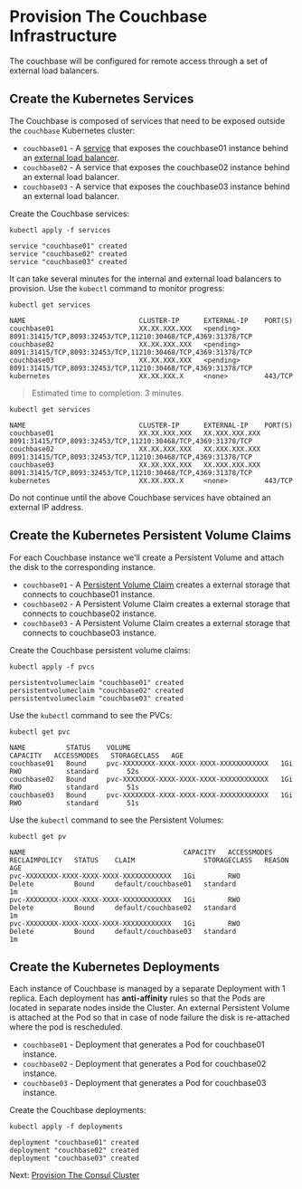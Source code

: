 # Provision The Couchbase Infrastructure

The couchbase will be configured for remote access through a set of external load balancers. 

## Create the Kubernetes Services

The Couchbase is composed of services that need to be exposed outside the `couchbase` Kubernetes cluster:

* `couchbase01` - A [service](https://kubernetes.io/docs/concepts/services-networking/service/) that exposes the couchbase01 instance behind an [external load balancer](https://kubernetes.io/docs/concepts/services-networking/service/#type-loadbalancer).
* `couchbase02` - A service that exposes the couchbase02 instance behind an external load balancer.
* `couchbase03` - A service that exposes the couchbase03 instance behind an external load balancer.

Create the Couchbase services:

```
kubectl apply -f services
```

```
service "couchbase01" created
service "couchbase02" created
service "couchbase03" created
```

It can take several minutes for the internal and external load balancers to provision. Use the `kubectl` command to monitor progress:

```
kubectl get services
```

```
NAME                            CLUSTER-IP      EXTERNAL-IP    PORT(S)                                                                         
couchbase01                     XX.XX.XXX.XXX   <pending>      8091:31415/TCP,8093:32453/TCP,11210:30468/TCP,4369:31378/TCP
couchbase02                     XX.XX.XXX.XXX   <pending>      8091:31415/TCP,8093:32453/TCP,11210:30468/TCP,4369:31378/TCP
couchbase03                     XX.XX.XXX.XXX   <pending>      8091:31415/TCP,8093:32453/TCP,11210:30468/TCP,4369:31378/TCP
kubernetes                      XX.XX.XXX.X     <none>         443/TCP
```

> Estimated time to completion: 3 minutes.

```
kubectl get services
```

```
NAME                            CLUSTER-IP      EXTERNAL-IP    PORT(S)                                                                         
couchbase01                     XX.XX.XXX.XXX   XX.XXX.XXX.XXX 8091:31415/TCP,8093:32453/TCP,11210:30468/TCP,4369:31378/TCP
couchbase02                     XX.XX.XXX.XXX   XX.XXX.XXX.XXX 8091:31415/TCP,8093:32453/TCP,11210:30468/TCP,4369:31378/TCP
couchbase03                     XX.XX.XXX.XXX   XX.XXX.XXX.XXX 8091:31415/TCP,8093:32453/TCP,11210:30468/TCP,4369:31378/TCP
kubernetes                      XX.XX.XXX.X     <none>         443/TCP
```

Do not continue until the above Couchbase services have obtained an external IP address.

## Create the Kubernetes Persistent Volume Claims

For each Couchbase instance we'll create a Persistent Volume and attach the disk to the corresponding instance.

* `couchbase01` - A [Persistent Volume Claim](https://kubernetes.io/docs/concepts/storage/persistent-volumes/) creates a external storage that connects to couchbase01 instance.
* `couchbase02` - A Persistent Volume Claim creates a external storage that connects to couchbase02 instance.
* `couchbase03` - A Persistent Volume Claim creates a external storage that connects to couchbase03 instance.

Create the Couchbase persistent volume claims:


```
kubectl apply -f pvcs
```

```
persistentvolumeclaim "couchbase01" created
persistentvolumeclaim "couchbase02" created
persistentvolumeclaim "couchbase03" created
```

Use the `kubectl` command to see the PVCs:

```
kubectl get pvc
```

```
NAME          STATUS    VOLUME                                     CAPACITY   ACCESSMODES   STORAGECLASS   AGE
couchbase01   Bound     pvc-XXXXXXXX-XXXX-XXXX-XXXX-XXXXXXXXXXXX   1Gi        RWO           standard       52s
couchbase02   Bound     pvc-XXXXXXXX-XXXX-XXXX-XXXX-XXXXXXXXXXXX   1Gi        RWO           standard       51s
couchbase03   Bound     pvc-XXXXXXXX-XXXX-XXXX-XXXX-XXXXXXXXXXXX   1Gi        RWO           standard       51s
```

Use the `kubectl` command to see the Persistent Volumes:

```
kubectl get pv
```

```
NAME                                       CAPACITY   ACCESSMODES   RECLAIMPOLICY   STATUS    CLAIM                 STORAGECLASS   REASON    AGE
pvc-XXXXXXXX-XXXX-XXXX-XXXX-XXXXXXXXXXXX   1Gi        RWO           Delete          Bound     default/couchbase01   standard                 1m
pvc-XXXXXXXX-XXXX-XXXX-XXXX-XXXXXXXXXXXX   1Gi        RWO           Delete          Bound     default/couchbase02   standard                 1m
pvc-XXXXXXXX-XXXX-XXXX-XXXX-XXXXXXXXXXXX   1Gi        RWO           Delete          Bound     default/couchbase03   standard                 1m
```

## Create the Kubernetes Deployments

Each instance of Couchbase is managed by a separate Deployment with 1 replica. Each deployment has **anti-affinity** rules so that the Pods are located in separate nodes inside the Cluster. An external Persistent Volume is attached at the Pod so that in case of node failure the disk is re-attached where the pod is rescheduled.

* `couchbase01` - Deployment that generates a Pod for couchbase01 instance.
* `couchbase02` - Deployment that generates a Pod for couchbase02 instance.
* `couchbase03` - Deployment that generates a Pod for couchbase03 instance.

Create the Couchbase deployments:

```
kubectl apply -f deployments
```

```
deployment "couchbase01" created
deployment "couchbase02" created
deployment "couchbase03" created
```

Next: [Provision The Consul Cluster](05-consul.md)
